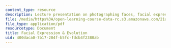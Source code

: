 ```yaml
---
content_type: resource
description: Lecture presentation on photographing faces, facial expression, and evolution.
file: /media/https%3A/open-learning-course-data-rc.s3.amazonaws.com/21a-348-photography-and-truth-spring-2008/400daca07b17204fb5fcfdcb4f2380ab_MIT21A_348S08_expression_1.pdf
file_type: application/pdf
resourcetype: Document
title: Facial Expression & Evolution
uid: 400daca0-7b17-204f-b5fc-fdcb4f2380ab
---
```

